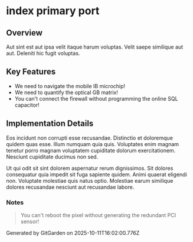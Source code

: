 # index primary port

## Overview
Aut sint est aut ipsa velit itaque harum voluptas. Velit saepe similique aut aut. Deleniti hic fugit voluptas.

## Key Features
- We need to navigate the mobile IB microchip!
- We need to quantify the optical GB matrix!
- You can't connect the firewall without programming the online SQL capacitor!

## Implementation Details
Eos incidunt non corrupti esse recusandae. Distinctio et doloremque quidem quas esse. Illum numquam quia quis. Voluptates enim magnam tenetur porro magnam voluptatem cupiditate dolorum exercitationem. Nesciunt cupiditate ducimus non sed.
 Ut qui odit sit sint dolorem aspernatur rerum dignissimos. Sit dolores consequatur quia impedit sit fuga sapiente quidem. Animi quaerat eligendi non. Voluptate molestiae quis natus optio. Molestiae earum similique dolores recusandae nesciunt aut recusandae labore.

### Notes
> You can't reboot the pixel without generating the redundant PCI sensor!

Generated by GitGarden on 2025-10-11T16:02:00.776Z